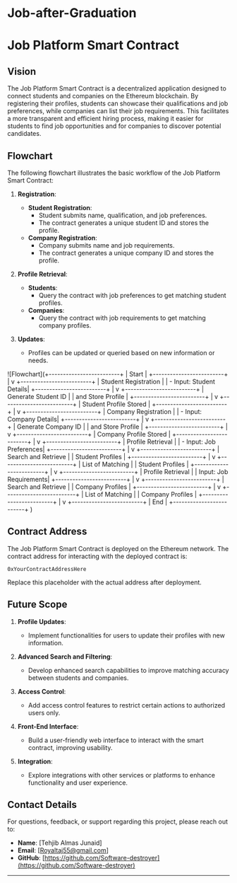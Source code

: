 # Job-after-Graduation
# Job Platform Smart Contract

## Vision

The Job Platform Smart Contract is a decentralized application designed to connect students and companies on the Ethereum blockchain. By registering their profiles, students can showcase their qualifications and job preferences, while companies can list their job requirements. This facilitates a more transparent and efficient hiring process, making it easier for students to find job opportunities and for companies to discover potential candidates.

## Flowchart

The following flowchart illustrates the basic workflow of the Job Platform Smart Contract:

1. **Registration**:
   - **Student Registration**:
     - Student submits name, qualification, and job preferences.
     - The contract generates a unique student ID and stores the profile.
   - **Company Registration**:
     - Company submits name and job requirements.
     - The contract generates a unique company ID and stores the profile.

2. **Profile Retrieval**:
   - **Students**:
     - Query the contract with job preferences to get matching student profiles.
   - **Companies**:
     - Query the contract with job requirements to get matching company profiles.

3. **Updates**:
   - Profiles can be updated or queried based on new information or needs.

![Flowchart](+-------------------------+
|        Start            |
+-------------------------+
           |
           v
+-------------------------+
|  Student Registration   |
|  - Input: Student Details|
+-------------------------+
           |
           v
+-------------------------+
|  Generate Student ID    |
|  and Store Profile      |
+-------------------------+
           |
           v
+-------------------------+
|  Student Profile Stored |
+-------------------------+
           |
           v
+-------------------------+
|  Company Registration   |
|  - Input: Company Details|
+-------------------------+
           |
           v
+-------------------------+
|  Generate Company ID    |
|  and Store Profile      |
+-------------------------+
           |
           v
+-------------------------+
|  Company Profile Stored |
+-------------------------+
           |
           v
+-------------------------+
|  Profile Retrieval      |
|  - Input: Job Preferences|
+-------------------------+
           |
           v
+-------------------------+
|  Search and Retrieve    |
|  Student Profiles       |
+-------------------------+
           |
           v
+-------------------------+
|  List of Matching       |
|  Student Profiles       |
+-------------------------+
           |
           v
+-------------------------+
|  Profile Retrieval      |
|  Input: Job Requirements|
+-------------------------+
           |
           v
+-------------------------+
|  Search and Retrieve    |
|  Company Profiles       |
+-------------------------+
           |
           v
+-------------------------+
|  List of Matching       |
|  Company Profiles       |
+-------------------------+
           |
           v
+-------------------------+
|         End             |
+-------------------------+
)  


## Contract Address

The Job Platform Smart Contract is deployed on the Ethereum network. The contract address for interacting with the deployed contract is:

```
0xYourContractAddressHere
```

Replace this placeholder with the actual address after deployment.

## Future Scope

1. **Profile Updates**:
   - Implement functionalities for users to update their profiles with new information.

2. **Advanced Search and Filtering**:
   - Develop enhanced search capabilities to improve matching accuracy between students and companies.

3. **Access Control**:
   - Add access control features to restrict certain actions to authorized users only.

4. **Front-End Interface**:
   - Build a user-friendly web interface to interact with the smart contract, improving usability.

5. **Integration**:
   - Explore integrations with other services or platforms to enhance functionality and user experience.

## Contact Details

For questions, feedback, or support regarding this project, please reach out to:

- **Name**: [Tehjib Almas Junaid]
- **Email**: [Royaltaj55@gmail.com]
- **GitHub**: [https://github.com/Software-destroyer](https://github.com/Software-destroyer)

---
